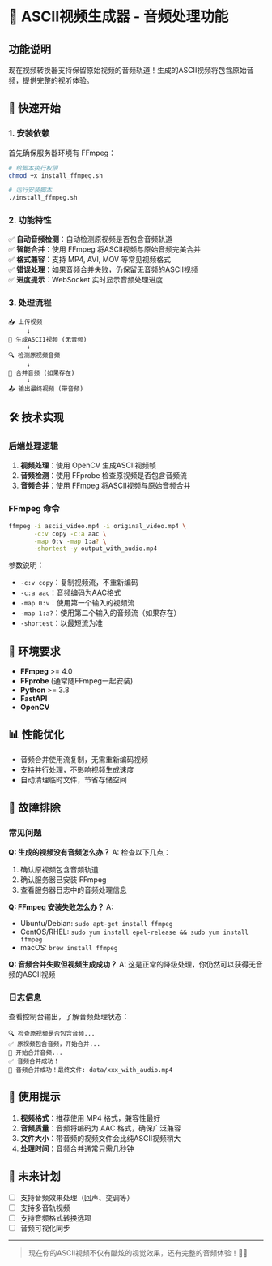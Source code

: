 # 🎵 ASCII视频生成器 - 音频处理功能

## 功能说明

现在视频转换器支持保留原始视频的音频轨道！生成的ASCII视频将包含原始音频，提供完整的视听体验。

## 🚀 快速开始

### 1. 安装依赖

首先确保服务器环境有 FFmpeg：

```bash
# 给脚本执行权限
chmod +x install_ffmpeg.sh

# 运行安装脚本
./install_ffmpeg.sh
```

### 2. 功能特性

✅ **自动音频检测**：自动检测原视频是否包含音频轨道  
✅ **智能合并**：使用 FFmpeg 将ASCII视频与原始音频完美合并  
✅ **格式兼容**：支持 MP4, AVI, MOV 等常见视频格式  
✅ **错误处理**：如果音频合并失败，仍保留无音频的ASCII视频  
✅ **进度提示**：WebSocket 实时显示音频处理进度  

### 3. 处理流程

```
📥 上传视频
     ↓
🎨 生成ASCII视频 (无音频)
     ↓
🔍 检测原视频音频
     ↓
🎵 合并音频 (如果存在)
     ↓
📤 输出最终视频 (带音频)
```

## 🛠️ 技术实现

### 后端处理逻辑

1. **视频处理**：使用 OpenCV 生成ASCII视频帧
2. **音频检测**：使用 FFprobe 检查原视频是否包含音频流
3. **音频合并**：使用 FFmpeg 将ASCII视频与原始音频合并

### FFmpeg 命令

```bash
ffmpeg -i ascii_video.mp4 -i original_video.mp4 \
       -c:v copy -c:a aac \
       -map 0:v -map 1:a? \
       -shortest -y output_with_audio.mp4
```

参数说明：
- `-c:v copy`：复制视频流，不重新编码
- `-c:a aac`：音频编码为AAC格式
- `-map 0:v`：使用第一个输入的视频流
- `-map 1:a?`：使用第二个输入的音频流（如果存在）
- `-shortest`：以最短流为准

## 🔧 环境要求

- **FFmpeg** >= 4.0
- **FFprobe** (通常随FFmpeg一起安装)
- **Python** >= 3.8
- **FastAPI**
- **OpenCV**

## 📊 性能优化

- 音频合并使用流复制，无需重新编码视频
- 支持并行处理，不影响视频生成速度
- 自动清理临时文件，节省存储空间

## 🐛 故障排除

### 常见问题

**Q: 生成的视频没有音频怎么办？**
A: 检查以下几点：
1. 确认原视频包含音频轨道
2. 确认服务器已安装 FFmpeg
3. 查看服务器日志中的音频处理信息

**Q: FFmpeg 安装失败怎么办？**
A: 
- Ubuntu/Debian: `sudo apt-get install ffmpeg`
- CentOS/RHEL: `sudo yum install epel-release && sudo yum install ffmpeg`
- macOS: `brew install ffmpeg`

**Q: 音频合并失败但视频生成成功？**
A: 这是正常的降级处理，你仍然可以获得无音频的ASCII视频

### 日志信息

查看控制台输出，了解音频处理状态：

```
🔍 检查原视频是否包含音频...
✅ 原视频包含音频，开始合并...
🎵 开始合并音频...
✅ 音频合并成功！
🎉 音频合并成功！最终文件: data/xxx_with_audio.mp4
```

## 🎯 使用提示

1. **视频格式**：推荐使用 MP4 格式，兼容性最好
2. **音频质量**：音频将编码为 AAC 格式，确保广泛兼容
3. **文件大小**：带音频的视频文件会比纯ASCII视频稍大
4. **处理时间**：音频合并通常只需几秒钟

## 🔮 未来计划

- [ ] 支持音频效果处理（回声、变调等）
- [ ] 支持多音轨视频
- [ ] 支持音频格式转换选项
- [ ] 音频可视化同步

---

> 现在你的ASCII视频不仅有酷炫的视觉效果，还有完整的音频体验！🎵✨ 